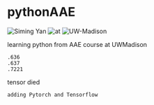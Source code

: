 # pythonAAE

![Siming Yan](https://img.shields.io/badge/A%20project%20by-Siming__Yan-ff69b4) ![at](https://img.shields.io/badge/build-succeeded-brightgreen.svg) ![UW-Madison](https://img.shields.io/badge/Tests-passing-brightgreen.svg)



learning python from AAE course at UWMadison 
~~~
.636
.637
.7221
~~~

tensor died

`adding Pytorch and Tensorflow`
